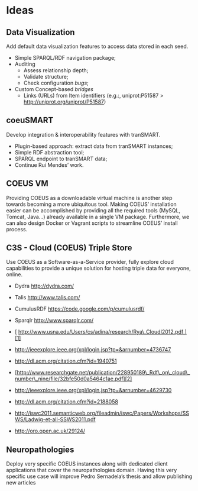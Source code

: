 # Ideas

## Data Visualization

Add default data visualization features to access data stored in each seed.

* Simple SPARQL/RDF navigation package;
* Auditing
	* Assess relationship depth;
	* Validate structure;
	* Check configuration *bugs*;
* Custom Concept-based *bridges*
	* Links (URLs) from Item identifiers (e.g.:, uniprot:P51587 \> http://uniprot.org/uniprot/P51587)

## coeuSMART

Develop integration & interoperability features with tranSMART.

* Plugin-based approach: extract data from tranSMART instances;
* Simple RDF abstraction tool;
* SPARQL endpoint to tranSMART data;
* Continue Rui Mendes’ work.

## COEUS VM

Providing COEUS as a downloadable virtual machine is another step towards becoming a more ubiquitous tool. Making COEUS’ installation easier can be accomplished by providing all the required tools (MySQL, Tomcat, Java…) already available in a single VM package.
Furthermore, we can also design Docker or Vagrant scripts to streamline COEUS’ install process.

## C3S - Cloud (COEUS) Triple Store

Use COEUS as a Software-as-a-Service provider, fully explore cloud capabilities to provide a unique solution for hosting triple data for everyone, online.

* Dydra http://dydra.com/
* Talis http://www.talis.com/
* CumulusRDF https://code.google.com/p/cumulusrdf/
* Sparqlr http://www.sparqlr.com/

* [ http://www.usna.edu/Users/cs/adina/research/Rya\_CloudI2012.pdf ][1]
* http://ieeexplore.ieee.org/xpl/login.jsp?tp=&arnumber=4736747
* http://dl.acm.org/citation.cfm?id=1940751
* [http://www.researchgate.net/publication/228950189\_Rdf\_on\_cloud\_number\_nine/file/32bfe50d0a5464c1ae.pdf][2]
* http://ieeexplore.ieee.org/xpl/login.jsp?tp=&arnumber=4629730
* http://dl.acm.org/citation.cfm?id=2188058
* http://iswc2011.semanticweb.org/fileadmin/iswc/Papers/Workshops/SSWS/Ladwig-et-all-SSWS2011.pdf
* http://oro.open.ac.uk/29124/

## Neuropathologies

Deploy very specific COEUS instances along with dedicated client applications that cover the neuropathologies domain. Having this very specific use case will improve Pedro Sernadela’s thesis and allow publishing new articles

[1]:	http://www.usna.edu/Users/cs/adina/research/Rya_CloudI2012.pdf "http://www.usna.edu/Users/cs/adina/research/Rya_CloudI2012.pdf"
[2]:	http://www.researchgate.net/publication/228950189_Rdf_on_cloud_number_nine/file/32bfe50d0a5464c1ae.pdf